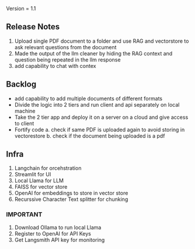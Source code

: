Version = 1.1

## Release Notes


1. Upload single PDF document to a folder and use RAG and vectorstore to ask relevant questions from the document
2. Made the output of the llm cleaner by hiding the RAG context and question being repeated in the llm response
3. add capability to chat with contex



## Backlog
- add capability to add multiple documents of different formats 
- Divide the logic into 2 tiers and run client and api separately on local machine
- Take the 2 tier app and deploy it on a server on a cloud and give access to client
- Fortify code
    a. check if same PDF is uploaded again to avoid storing in vectorestore
    b. check if the document being uploaded is a pdf


## Infra

1. Langchain for orcehstration
2. Streamlit for UI
3. Local Llama for LLM
4. FAISS for vector store
5. OpenAI for embeddings to store in vector store
6. Recurssive Character Text splitter for chunking


### IMPORTANT
1. Download Ollama to run local Llama
2. Register to OpenAI for API Keys
3. Get Langsmith API key for monitoring
